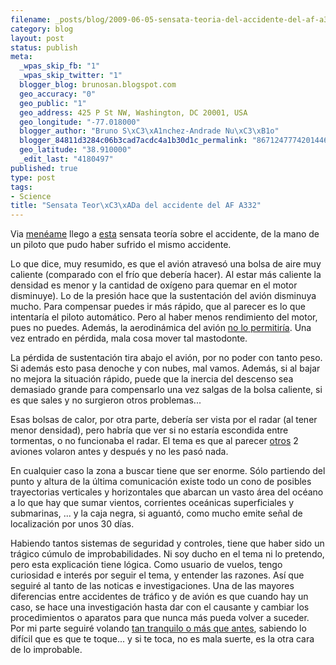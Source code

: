 ```yaml
--- 
filename: _posts/blog/2009-06-05-sensata-teoria-del-accidente-del-af-a332.md
category: blog
layout: post
status: publish
meta: 
  _wpas_skip_fb: "1"
  _wpas_skip_twitter: "1"
  blogger_blog: brunosan.blogspot.com
  geo_accuracy: "0"
  geo_public: "1"
  geo_address: 425 P St NW, Washington, DC 20001, USA
  geo_longitude: "-77.018000"
  blogger_author: "Bruno S\xC3\xA1nchez-Andrade Nu\xC3\xB1o"
  blogger_84811d3284c06b3cad7acdc4a1b30d1c_permalink: "8671247774201446704"
  geo_latitude: "38.910000"
  _edit_last: "4180497"
published: true
type: post
tags: 
- Science
title: "Sensata Teor\xC3\xADa del accidente del AF A332"
---
```

Via <a href="https://meneame.net/story/hipotesis-sobre-accidente-airbus-a330">menéame</a> llego a <a href="https://www.aeroclubdetoledo.com/content/index.php/component/content/article/20-aviacion-comercial/44-airbus-330-air-france">esta</a> sensata teoría sobre el accidente, de la mano de un piloto que pudo haber sufrido el mismo accidente.

Lo que dice, muy resumido, es que el avión atravesó una bolsa de aire muy caliente (comparado con el frío que debería hacer). Al estar más caliente la densidad es menor y la cantidad de oxígeno para quemar en el motor disminuye). Lo de la presión hace que la sustentación del avión disminuya mucho. Para compensar puedes ir más rápido, que al parecer es lo que intentaría el piloto automático. Pero al haber menos rendimiento del motor, pues no puedes. Además, la aerodinámica del avión <a href="https://en.wikipedia.org/wiki/Coffin_corner_(aviation)">no lo permitiría</a>. Una vez entrado en pérdida, mala cosa mover tal mastodonte.

<!--more-->La pérdida de sustentación tira abajo el avión, por no poder con tanto peso. Si además esto pasa denoche y con nubes, mal vamos. Además, si al bajar no mejora la situación rápido, puede que la inercia del descenso sea demasiado grande para compensarlo una vez salgas de la bolsa caliente, si es que sales y no surgieron otros problemas...

Esas bolsas de calor, por otra parte, debería ser vista por el radar (al tener menor densidad), pero habría que ver si no estaría escondida entre tormentas, o no funcionaba el radar. El tema es que al parecer <a href="https://www.flickr.com/photos/irisheyes/3587321738/">otros</a> 2 aviones volaron antes y  después y no les pasó nada.

En cualquier caso la zona a buscar tiene que ser enorme. Sólo partiendo del punto y altura de la última comunicación existe todo un cono de posibles trayectorias verticales y horizontales que abarcan un vasto área del océano a lo que hay que sumar vientos, corrientes oceánicas superficiales y submarinas, ... y la caja negra, si aguantó, como mucho emite señal de localización por unos 30 días.

Habiendo tantos sistemas de seguridad y controles, tiene que haber sido un  trágico cúmulo de improbabilidades. Ni soy ducho en el tema ni lo pretendo, pero esta explicación tiene lógica. Como usuario de vuelos, tengo curiosidad e interés por seguir el tema, y entender las razones. Así que seguiré al tanto de las noticas e investigaciones. Una de las mayores diferencias entre accidentes de tráfico y de avión es que cuando hay un caso, se hace una investigación hasta dar con el causante y cambiar los procedimientos o aparatos para que nunca más pueda volver a suceder.
Por mi parte seguiré volando <a href="https://www.amazon.com/Innumeracy-Mathematical-Illiteracy-Consequences-Vintage/dp/0679726012">tan tranquilo o más que antes</a>, sabiendo lo difícil que es que te toque... y si te toca, no es mala suerte, es la otra cara de lo improbable.
